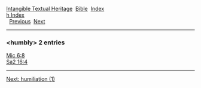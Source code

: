 [Intangible Textual Heritage](../../index)  [Bible](../index) 
[Index](index)   
[h Index](_h_)  
  [Previous](c05641)  [Next](c05643) 

------------------------------------------------------------------------

### &lt;humbly&gt; 2 entries

[Mic 6:8](../kjv/mic006.htm#008)  
[Sa2 16:4](../kjv/sa2016.htm#004)  

------------------------------------------------------------------------

[Next: humiliation (1)](c05643)
